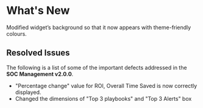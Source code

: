 # What's New

Modified widget’s background so that it now appears with theme-friendly colours.

## Resolved Issues

The following is a list of some of the important defects addressed in the **SOC Management v2.0.0**.

- "Percentage change" value for ROI, Overall Time Saved is now correctly displayed.
- Changed the dimensions of "Top 3 playbooks" and "Top 3 Alerts" box